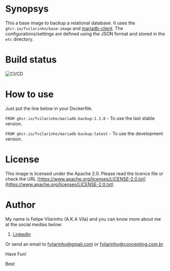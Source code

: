 Synopsys
========

This a base image to backup a relational database.
It uses the `ghcr.io/fvilarinho/base-image` and [mariadb-client](https://mariadb.org/).
The configurations/settings are defined using the JSON format and stored in the `etc` directory.


Build status
============

![CI/CD](https://github.com/fvilarinho/mariadb/workflows/CI/CD/badge.svg)


How to use
==========

Just put the line below in your Dockerfile.

`FROM ghcr.io/fvilarinho/mariadb-backup:1.1.0` - To use the last stable version.

`FROM ghcr.io/fvilarinho/mariadb-backup:latest` - To use the development version.


License
=======

This image is licensed under the Apache 2.0. Please read the licence file or check the URL [https://www.apache.org/licenses/LICENSE-2.0.txt](https://www.apache.org/licenses/LICENSE-2.0.txt)


Author
======

My name is Felipe Vilarinho (A.K.A Vila) and you can know more about me at the social medias below:

1. [LinkedIn](https://br.linkedin.com/in/fvilarinho)

Or send an email to fvilarinho@gmail.com or fvilarinho@concepting.com.br

Have Fun!

Best